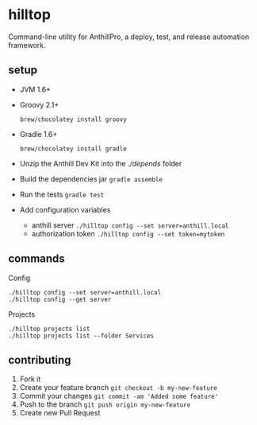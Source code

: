 # hilltop

Command-line utility for AnthillPro, a deploy, test, and release automation framework.

## setup

* JVM 1.6+
* Groovy 2.1+

    `brew/chocolatey install groovy`

* Gradle 1.6+

    `brew/chocolatey install gradle`

* Unzip the Anthill Dev Kit into the *./depends* folder
* Build the dependencies jar `gradle assemble`
* Run the tests `gradle test`
* Add configuration variables
    * anthill server `./hilltop config --set server=anthill.local`
    * authorization token `./hilltop config --set token=mytoken`

## commands

Config

    ./hilltop config --set server=anthill.local
    ./hilltop config --get server

Projects

    ./hilltop projects list
    ./hilltop projects list --folder Services

## contributing

1. Fork it
2. Create your feature branch `git checkout -b my-new-feature`
3. Commit your changes `git commit -am 'Added some feature'`
4. Push to the branch `git push origin my-new-feature`
5. Create new Pull Request
